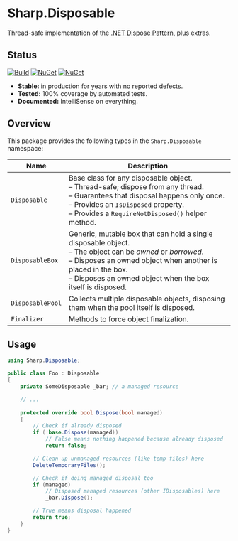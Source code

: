 # Sharp.Disposable

Thread-safe implementation of the [.NET Dispose Pattern](https://docs.microsoft.com/en-us/dotnet/standard/garbage-collection/implementing-dispose), plus extras.

## Status

[![Build](https://github.com/sharpjs/Sharp.Disposable/workflows/Build/badge.svg)](https://github.com/sharpjs/Sharp.Disposable/actions)
[![NuGet](https://img.shields.io/nuget/v/Sharp.Disposable.svg)](https://www.nuget.org/packages/Sharp.Disposable)
[![NuGet](https://img.shields.io/nuget/dt/Sharp.Disposable.svg)](https://www.nuget.org/packages/Sharp.Disposable)

- **Stable:**     in production for years with no reported defects.
- **Tested:**     100% coverage by automated tests.
- **Documented:** IntelliSense on everything.

## Overview

This package provides the following types in the `Sharp.Disposable` namespace:

Name             | Description
-----------------|------------
`Disposable`     | Base class for any disposable object.<br>– Thread-safe; dispose from any thread.<br>– Guarantees that disposal happens only once.<br>– Provides an `IsDisposed` property.<br>– Provides a `RequireNotDisposed()` helper method.
`DisposableBox`  | Generic, mutable box that can hold a single disposable object.<br>– The object can be *owned* or *borrowed*.<br>– Disposes an owned object when another is placed in the box.<br>– Disposes an owned object when the box itself is disposed.
`DisposablePool` | Collects multiple disposable objects, disposing them when the pool itself is disposed.
`Finalizer`      | Methods to force object finalization.

## Usage

```csharp
using Sharp.Disposable;

public class Foo : Disposable
{
    private SomeDisposable _bar; // a managed resource

    // ...
    
    protected override bool Dispose(bool managed)
    {
        // Check if already disposed
        if (!base.Dispose(managed))
            // False means nothing happened because already disposed
            return false;

        // Clean up unmanaged resources (like temp files) here
        DeleteTemporaryFiles();

        // Check if doing managed disposal too
        if (managed)
            // Disposed managed resources (other IDisposables) here
            _bar.Dispose();

        // True means disposal happened
        return true;
    }
}
```

<!--
  Copyright 2022 Jeffrey Sharp

  Permission to use, copy, modify, and distribute this software for any
  purpose with or without fee is hereby granted, provided that the above
  copyright notice and this permission notice appear in all copies.

  THE SOFTWARE IS PROVIDED "AS IS" AND THE AUTHOR DISCLAIMS ALL WARRANTIES
  WITH REGARD TO THIS SOFTWARE INCLUDING ALL IMPLIED WARRANTIES OF
  MERCHANTABILITY AND FITNESS. IN NO EVENT SHALL THE AUTHOR BE LIABLE FOR
  ANY SPECIAL, DIRECT, INDIRECT, OR CONSEQUENTIAL DAMAGES OR ANY DAMAGES
  WHATSOEVER RESULTING FROM LOSS OF USE, DATA OR PROFITS, WHETHER IN AN
  ACTION OF CONTRACT, NEGLIGENCE OR OTHER TORTIOUS ACTION, ARISING OUT OF
  OR IN CONNECTION WITH THE USE OR PERFORMANCE OF THIS SOFTWARE.
-->
